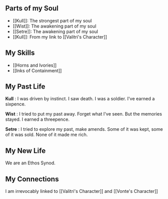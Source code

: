 ## Parts of my Soul

* [[Kull]]: The strongest part of my soul
* [[Wist]]: The awakening part of my soul
* [[Setre]]: The awakening part of my soul
* [[Kull]]: From my link to [[Valitri's Character]]

## My Skills

* [[Horns and Ivories]]
* [[Inks of Containment]]
## My Past Life

**Kull** : I was driven by instinct. I saw death. I was a soldier. I've earned a sixpence.

**Wist** : I tried to put my past away. Forget what I've seen. But the memories stayed.  I earned a threepence.

**Setre** : I tried to explore my past, make amends. Some of it was kept, some of it was sold. None of it made me rich.

## My New Life

We are an Ethos Synod.
## My Connections

I am irrevocably linked to [[Valitri's Character]] and [[Vonte's Character]]
 